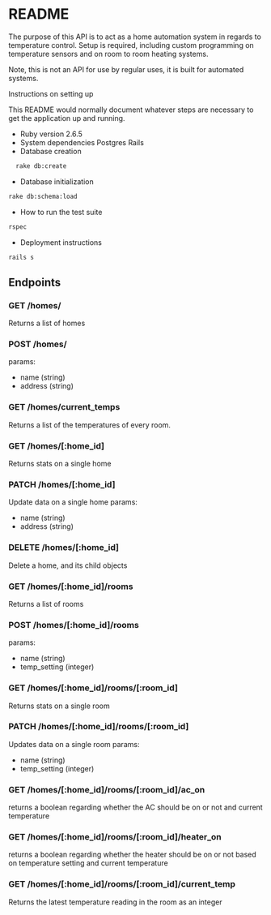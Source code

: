 # README

The purpose of this API is to act as a home automation system in regards to temperature control. Setup is required, including custom programming on temperature sensors and on room to room heating systems.

Note, this is not an API for use by regular uses, it is built for automated systems.

Instructions on setting up

This README would normally document whatever steps are necessary to get the
application up and running.

* Ruby version
  2.6.5
* System dependencies
  Postgres
  Rails
* Database creation
```bash
  rake db:create
```
* Database initialization
```bash
rake db:schema:load
```
* How to run the test suite
```bash
rspec
```
* Deployment instructions
```bash
rails s
```

## Endpoints
### GET /homes/
Returns a list of homes
### POST /homes/
params:
  - name (string)
  - address (string)

### GET /homes/current_temps
Returns a list of the temperatures of every room.

### GET /homes/[:home_id]
Returns stats on a single home

### PATCH /homes/[:home_id]
Update data on a single home
params:
  - name (string)
  - address (string)

### DELETE /homes/[:home_id]
Delete a home, and its child objects

### GET /homes/[:home_id]/rooms
Returns a list of rooms

### POST /homes/[:home_id]/rooms
params:
  - name (string)
  - temp_setting (integer)

### GET /homes/[:home_id]/rooms/[:room_id]
Returns stats on a single room

### PATCH /homes/[:home_id]/rooms/[:room_id]
Updates data on a single room
params:
  - name (string)
  - temp_setting (integer)

### GET /homes/[:home_id]/rooms/[:room_id]/ac_on
returns a boolean regarding whether the AC should be on or not and current temperature

### GET /homes/[:home_id]/rooms/[:room_id]/heater_on
returns a boolean regarding whether the heater should be on or not based on temperature setting and current temperature

### GET /homes/[:home_id]/rooms/[:room_id]/current_temp
Returns the latest temperature reading in the room as an integer
